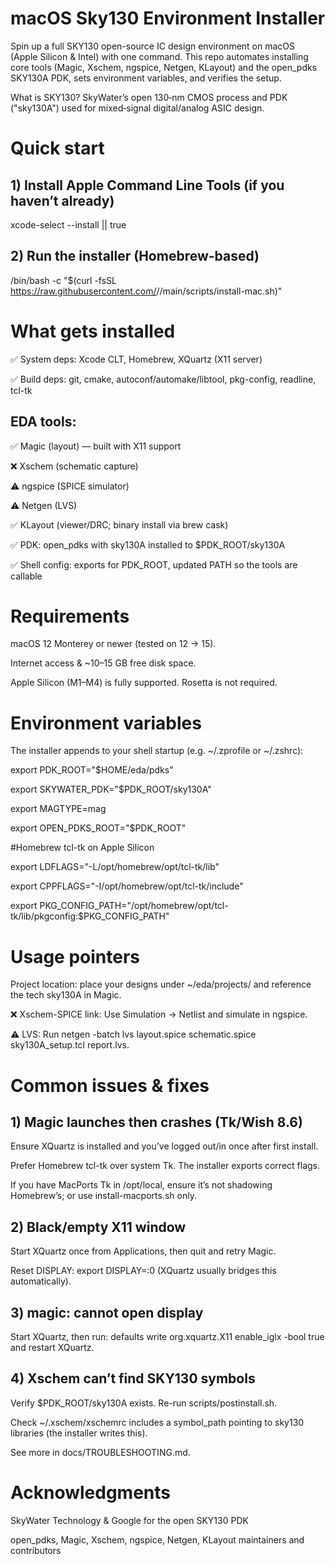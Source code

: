# macOS Sky130 Environment Installer
Spin up a full SKY130 open-source IC design environment on macOS (Apple Silicon & Intel) with one command. This repo automates installing core tools (Magic, Xschem, ngspice, Netgen, KLayout) and the open_pdks SKY130A PDK, sets environment variables, and verifies the setup.

What is SKY130? SkyWater’s open 130‑nm CMOS process and PDK ("sky130A") used for mixed‑signal digital/analog ASIC design.

# Quick start
## 1) Install Apple Command Line Tools (if you haven’t already)
xcode-select --install || true

## 2) Run the installer (Homebrew-based)
/bin/bash -c "$(curl -fsSL https://raw.githubusercontent.com/<USER>/<REPO>/main/scripts/install-mac.sh)"

# What gets installed

✅ System deps: Xcode CLT, Homebrew, XQuartz (X11 server)

✅ Build deps: git, cmake, autoconf/automake/libtool, pkg-config, readline, tcl-tk

## EDA tools:

✅ Magic (layout) — built with X11 support

❌ Xschem (schematic capture)

⚠️ ngspice (SPICE simulator)

⚠️ Netgen (LVS)

✅ KLayout (viewer/DRC; binary install via brew cask)

✅ PDK: open_pdks with sky130A installed to $PDK_ROOT/sky130A

✅ Shell config: exports for PDK_ROOT, updated PATH so the tools are callable

# Requirements
macOS 12 Monterey or newer (tested on 12 → 15).

Internet access & ~10–15 GB free disk space.

Apple Silicon (M1–M4) is fully supported. Rosetta is not required.

# Environment variables
The installer appends to your shell startup (e.g. ~/.zprofile or ~/.zshrc):

export PDK_ROOT="$HOME/eda/pdks"

export SKYWATER_PDK="$PDK_ROOT/sky130A"

export MAGTYPE=mag

export OPEN_PDKS_ROOT="$PDK_ROOT"

#Homebrew tcl-tk on Apple Silicon

export LDFLAGS="-L/opt/homebrew/opt/tcl-tk/lib"

export CPPFLAGS="-I/opt/homebrew/opt/tcl-tk/include"

export PKG_CONFIG_PATH="/opt/homebrew/opt/tcl-tk/lib/pkgconfig:$PKG_CONFIG_PATH"

# Usage pointers

Project location: place your designs under ~/eda/projects/<your-project> and reference the tech sky130A in Magic.

❌ Xschem-SPICE link: Use Simulation → Netlist and simulate in ngspice.

⚠️ LVS: Run netgen -batch lvs layout.spice schematic.spice sky130A_setup.tcl report.lvs.

# Common issues & fixes

## 1) Magic launches then crashes (Tk/Wish 8.6)

Ensure XQuartz is installed and you’ve logged out/in once after first install.

Prefer Homebrew tcl-tk over system Tk. The installer exports correct flags.

If you have MacPorts Tk in /opt/local, ensure it’s not shadowing Homebrew’s; or use install-macports.sh only.

## 2) Black/empty X11 window

Start XQuartz once from Applications, then quit and retry Magic.

Reset DISPLAY: export DISPLAY=:0 (XQuartz usually bridges this automatically).

## 3) magic: cannot open display

Start XQuartz, then run: defaults write org.xquartz.X11 enable_iglx -bool true and restart XQuartz.

## 4) Xschem can’t find SKY130 symbols

Verify $PDK_ROOT/sky130A exists. Re-run scripts/postinstall.sh.

Check ~/.xschem/xschemrc includes a symbol_path pointing to sky130 libraries (the installer writes this).

See more in docs/TROUBLESHOOTING.md.

# Acknowledgments

SkyWater Technology & Google for the open SKY130 PDK

open_pdks, Magic, Xschem, ngspice, Netgen, KLayout maintainers and contributors
